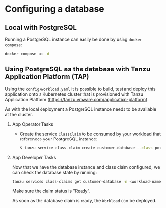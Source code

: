 # Configuring a database

## Local with PostgreSQL

Running a PostgreSQL instance can easily be done by using `docker compose`:

```bash
docker compose up -d
```

## Using PostgreSQL as the database with Tanzu Application Platform (TAP)

Using the `config/workload.yaml` it is possible to build, test and deploy this application onto a
Kubernetes cluster that is provisioned with Tanzu Application Platform (https://tanzu.vmware.com/application-platform).

As with the local deployment a PostgreSQL instance needs to be available at the cluster.

1. App Operator Tasks

   - Create the service `ClassClaim` to be consumed by your workload that references your PostgreSQL instance:

      ```bash
      $ tanzu service class-claim create customer-database --class postgresql-unmanaged -n <workload-namespace>
      ```

2. App Developer Tasks

   Now that we have the database instance and class claim configured, we can check the database state by running:
   
   ```bash
   tanzu services class-claims get customer-database -n <workload-namespace>
   ```

   Make sure the claim status is "Ready".
   
   As soon as the database claim is ready, the `Workload` can be deployed.
